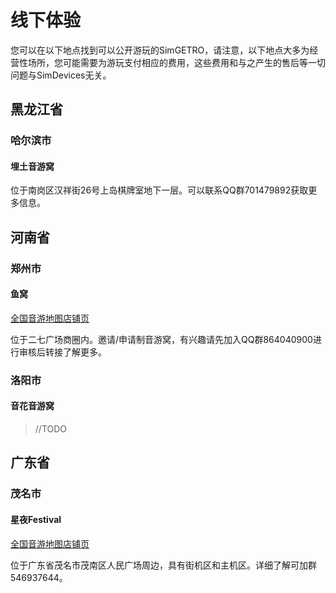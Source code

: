 # 线下体验

您可以在以下地点找到可以公开游玩的SimGETRO，请注意，以下地点大多为经营性场所，您可能需要为游玩支付相应的费用，这些费用和与之产生的售后等一切问题与SimDevices无关。

## 黑龙江省

### 哈尔滨市

#### 埋土音游窝

位于南岗区汉祥街26号上岛棋牌室地下一层。可以联系QQ群701479892获取更多信息。

## 河南省

### 郑州市

#### 鱼窝

[全国音游地图店铺页](https://map.bemanicn.com/shop/4417)

位于二七广场商圈内。邀请/申请制音游窝，有兴趣请先加入QQ群864040900进行审核后转接了解更多。

### 洛阳市

#### 音花音游窝

> //TODO

## 广东省

### 茂名市

#### 星夜Festival

[全国音游地图店铺页](https://map.bemanicn.com/shop/3925)

位于广东省茂名市茂南区人民广场周边，具有街机区和主机区。详细了解可加群546937644。